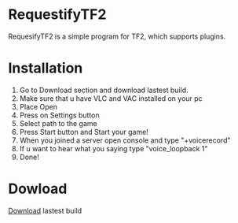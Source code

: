 # RequestifyTF2
RequesifyTF2 is a simple program for TF2, which supports plugins.
# Installation
1. Go to Download section and download lastest build.
2. Make sure that u have VLC and VAC installed on your pc
3. Place Open
4. Press on Settings button
5. Select path to the game
6. Press Start button and Start your game!
7. When you joined a server open console and type "+voicerecord"
8. If u want to hear what you saying type "voice_loopback 1"
9. Done!
# Dowload
[Download](https://nodejs.org/) lastest build
